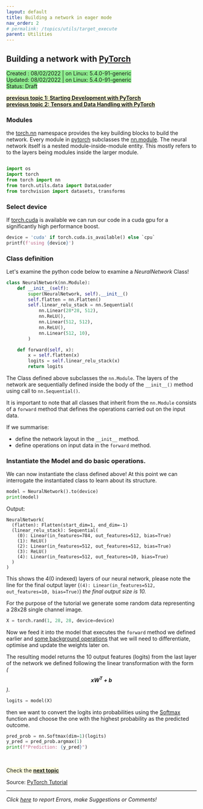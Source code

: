 ```yaml
---
layout: default
title: Building a network in eager mode 
nav_order: 2 
# permalink: /topics/utils/target_execute
parent: Utilities
---
```


## Building a network with [PyTorch][PYTORCH]
<span style="background-color:LightGreen">
Created : 08/02/2022 | on Linux: 5.4.0-91-generic <br />
Updated: 08/02/2022 | on Linux: 5.4.0-91-generic <br />
Status: Draft
</span>

<span style="background-color:LightYellow"> [**previous topic 1: Starting Development with PyTorch**](../pytorch_walkthrough#Starting-Development-with-PyTorch)  </span> <br  />
<span style="background-color:LightYellow"> [**previous topic 2: Tensors and Data Handling with PyTorch**](../tensors_and_model_input#Building-a-network)  </span>

### Modules 

the [torch.nn][TORCH-NN] namespace provides the key building blocks to build the network. Every module in [pytorch][PYTORCH] subclasses the [nn.module][NN-MODULE].
The neural network itself is a nested module-inside-module entity. This mostly refers to to the layers being modules inside the larger module.

```python

import os
import torch 
from torch import nn
from torch.utils.data import DataLoader
from torchvision import datasets, transforms 


```

### Select device 

If [torch.cuda][TORCH-CUDA] is available we can run our code in a cuda gpu for a significantly high performance boost.

```python
device = 'cuda' if torch.cuda.is_available() else `cpu`
printf(f'using {device}')
```

### Class definition

Let's examine the python code below to examine a *NeuralNetwork* Class!

```python
class NeuralNetwork(nn.Module):
    def __init__(self):
        super(NeuralNetwork, self).__init__()
        self.flatten = nn.Flatten()
        self.linear_relu_stack = nn.Sequential(
            nn.Linear(28*28, 512),
            nn.ReLU(),
            nn.Linear(512, 512),
            nn.ReLU(),
            nn.Linear(512, 10),
        )

    def forward(self, x):
        x = self.flatten(x)
        logits = self.linear_relu_stack(x)
        return logits
```

The Class defined above subclasses the `nn.Module`. The layers of the network are sequentially defined inside the body of the `__init__()` method using call to `nn.Sequential()`.

It is important to note that all classes that inherit from the `nn.Module` consists of a `forward` method that defines the operations carried out on the input data. 

If we summarise:

* define the network layout in the `__init__` method.
* define operations on input data in the `forward` method.

### Instantiate the Model and do basic operations.

We can now instantiate the class defined above! At this point we can interrogate the instantiated class to learn about its structure.

```python
model = NeuralNetwork().to(device)
print(model)
```

Output:

```shell
NeuralNetwork(
  (flatten): Flatten(start_dim=1, end_dim=-1)
  (linear_relu_stack): Sequential(
    (0): Linear(in_features=784, out_features=512, bias=True)
    (1): ReLU()
    (2): Linear(in_features=512, out_features=512, bias=True)
    (3): ReLU()
    (4): Linear(in_features=512, out_features=10, bias=True)
  )
)
```

This shows the 4(0 indexed) layers of our neural network, please note the line for the final output layer (`(4): Linear(in_features=512, out_features=10, bias=True)`) *the final output size is 10.*

For the purpose of the tutorial we generate some random data representing a 28x28 single channel image. 

```python
X = torch.rand(1, 28, 28, device=device)
``` 

Now we feed it into the model that executes the `forward` method we defined earlier and [some background operations][BACKROUND-OPS] that we will need to differentiate, optimise and update the weights later on. 

The resulting model returns the 10 output features (logits) from the last layer of the network we defined following the linear transformation with the form *($$ \boldsymbol{xW^T + b} $$)*.

```python
logits = model(X)
```

then we want to convert the logits into probabilities using the [Softmax][SOFTMAX-F] function and choose the one with the highest probability as the predicted outcome. 

```python
pred_prob = nn.Softmax(dim=1)(logits)
y_pred = pred_prob.argmax(1)
print(f"Prediction: {y_pred}")
```






<br />

<span style="background-color:LightYellow"> Check the [**next topic**](../pytorch_walkthrough#Starting-Development-with-PyTorch)  </span>

Source: [PyTorch Tutorial][PyTorch-Tutorial]

---
*Click [here][ERRORS-SUGGESTIONS] to report Errors, make Suggestions or Comments!*

[JETSON-URL]: https://developer.nvidia.com/embedded/jetson-agx-xavier-developer-kit
[PYTORCH]: https://pytorch.org
[NVIDIA-PYTORCH-GUIDE]: https://forums.developer.nvidia.com/t/pytorch-for-jetson-version-1-9-0-now-available/72048
[PyTorch-Tutorial]: https://pytorch.org/tutorials/beginner/basics/quickstart_tutorial.html
[FashonMnist-dataset]: https://github.com/zalandoresearch/fashion-mnist
[ERRORS-SUGGESTIONS]: https://github.com/ganindu7/deepnotes/issues
[TORCH-NN]: https://pytorch.org/docs/stable/nn.html
[NN-MODULE]: https://pytorch.org/docs/stable/generated/torch.nn.Module.html
[TORCH-CUDA]: https://pytorch.org/docs/stable/notes/cuda.html
[BACKROUND-OPS]: https://github.com/pytorch/pytorch/blob/270111b7b611d174967ed204776985cefca9c144/torch/nn/modules/module.py#L866
[LOGITS]: https://stackoverflow.com/questions/34240703/what-are-logits-what-is-the-difference-between-softmax-and-softmax-cross-entrop
[SOFTMAX-F]: https://en.wikipedia.org/wiki/Softmax_function

<!-- Latex in markdown -->
<script src="https://cdn.mathjax.org/mathjax/latest/MathJax.js?config=TeX-AMS-MML_HTMLorMML" type="text/javascript"></script>
<!-- $$ \nabla_\boldsymbol{x} J(\boldsymbol{x}) $$ -->